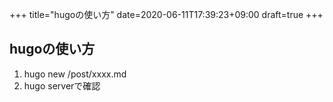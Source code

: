 +++
title="hugoの使い方"
date=2020-06-11T17:39:23+09:00
draft=true
+++

## hugoの使い方
1. hugo new /post/xxxx.md
2. hugo serverで確認
